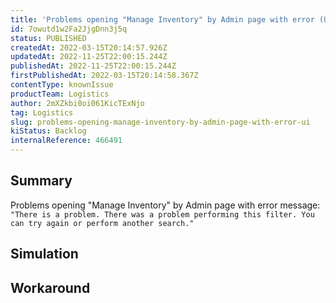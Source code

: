```yaml
---
title: 'Problems opening "Manage Inventory" by Admin page with error (UI).'
id: 7owutd1w2Fa2JjgDnn3j5q
status: PUBLISHED
createdAt: 2022-03-15T20:14:57.926Z
updatedAt: 2022-11-25T22:00:15.244Z
publishedAt: 2022-11-25T22:00:15.244Z
firstPublishedAt: 2022-03-15T20:14:58.367Z
contentType: knownIssue
productTeam: Logistics
author: 2mXZkbi0oi061KicTExNjo
tag: Logistics
slug: problems-opening-manage-inventory-by-admin-page-with-error-ui
kiStatus: Backlog
internalReference: 466491
---
```


## Summary


Problems opening "Manage Inventory" by Admin page with error message:
`"There is a problem. There was a problem performing this filter. You can try again or perform another search."`




## Simulation



## Workaround



